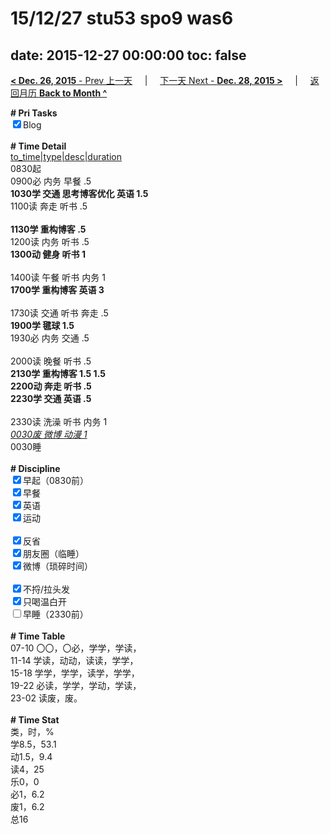 # 15/12/27 stu53 spo9 was6

date: 2015-12-27 00:00:00
toc: false
---
[**< Dec. 26, 2015** - Prev 上一天](/lifelogs/2015/12/d26.md) &nbsp; &nbsp; | &nbsp; &nbsp; [下一天 Next - **Dec. 28, 2015 >**](/lifelogs/2015/12/d28.md) &nbsp; &nbsp; |  &nbsp; &nbsp; [返回月历 **Back to Month ^**](/lifelogs/2015/12/index.md)
<br/><div><b># Pri Tasks</b></div><div><input checked="true" type="checkbox"/>Blog</div><div><br/></div><div><b># Time Detail</b></div><div><u>to_time|type|desc|duration</u></div><div>0830起</div><div>0900必 内务 早餐 .5</div><div><b>1030学 交通 思考博客优化 英语 1.5</b></div><div>1100读 奔走 听书 .5</div><div><br/></div><div><b>1130学 重构博客 .5</b></div><div>1200读 内务 听书 .5</div><div><b>1300动 健身 听书 1</b></div><div><br/></div><div>1400读 午餐 听书 内务 1</div><div><b>1700学 重构博客 英语 3</b></div><div><br/></div><div>1730读 交通 听书 奔走 .5</div><div><b>1900学 毽球 1.5</b></div><div>1930必 内务 交通 .5</div><div><br/></div><div>2000读 晚餐 听书 .5</div><div><b>2130学 重构博客 1.5</b><b> 1.5</b></div><div><b>2200动 奔走 听书 .5</b></div><div><b>2230学 交通 英语 .5</b></div><div><br/></div><div>2330读 洗澡 听书 内务 1</div><div><u><i>0030废 微博 动漫 1</i></u></div><div>0030睡</div><div><br/></div><div><b># Discipline</b></div><div><input checked="true" type="checkbox"/>早起（0830前）</div><div><input checked="true" type="checkbox"/>早餐</div><div><input checked="true" type="checkbox"/>英语</div><div><input checked="true" type="checkbox"/>运动</div><div><br/></div><div><input checked="true" type="checkbox"/>反省</div><div><input checked="true" type="checkbox"/>朋友圈（临睡）</div><div><input checked="true" type="checkbox"/>微博（琐碎时间）</div><div><br/></div><div><input checked="true" type="checkbox"/>不捋/拉头发</div><div><input checked="true" type="checkbox"/>只喝温白开</div><div><input type="checkbox"/>早睡（2330前）</div><div><br/></div><div><b># Time Table</b></div><div>07-10 〇〇，〇必，学学，学读，</div><div>11-14 学读，动动，读读，学学，</div><div>15-18 学学，学学，读学，学学，</div><div>19-22 必读，学学，学动，学读，</div><div>23-02 读废，废。</div><div><br/></div><div><b># Time Stat</b></div><div>类，时，%</div><div>学8.5，53.1</div><div>动1.5，9.4</div><div>读4，25</div><div>乐0，0</div><div>必1，6.2</div><div>废1，6.2</div><div>总16</div>
